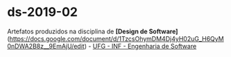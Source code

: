 # ds-2019-02
Artefatos produzidos na disciplina de **[Design de Software]**(https://docs.google.com/document/d/1TzcsOhymDM4Dj4yH02uG_H6QyM0nDWA2B8z__9EmAjU/edit) - [UFG - INF - Engenharia de Software](http://www.inf.ufg.br/engenharia-de-software)
